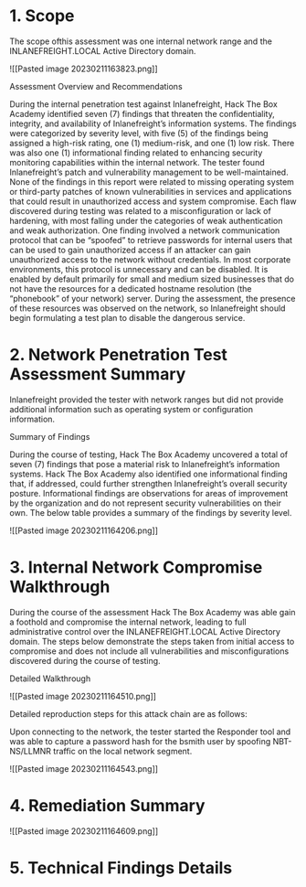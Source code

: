 
# 1. Scope

The scope ofthis assessment was one internal network range and the INLANEFREIGHT.LOCAL Active Directory domain.

![[Pasted image 20230211163823.png]]

Assessment Overview and Recommendations

During the internal penetration test against Inlanefreight, Hack The Box Academy identified seven (7) findings that threaten the confidentiality, integrity, and availability of Inlanefreight’s information systems. The findings were categorized by severity level, with five (5) of the findings being assigned a high-risk rating, one (1) medium-risk, and one (1) low risk. There was also one (1) informational finding related to enhancing security monitoring capabilities within the internal network. The tester found Inlanefreight’s patch and vulnerability management to be well-maintained. None of the findings in this report were related to missing operating system or third-party patches of known vulnerabilities in services and applications that could result in unauthorized access and system compromise. Each flaw discovered during testing was related to a misconfiguration or lack of hardening, with most falling under the categories of weak authentication and weak authorization. One finding involved a network communication protocol that can be “spoofed” to retrieve passwords for internal users that can be used to gain unauthorized access if an attacker can gain unauthorized access to the network without credentials. In most corporate environments, this protocol is unnecessary and can be disabled. It is enabled by default primarily for small and medium sized businesses that do not have the resources for a dedicated hostname resolution (the “phonebook” of your network) server. During the assessment, the presence of these resources was observed on the network, so Inlanefreight should begin formulating a test plan to disable the dangerous service.

# 2. Network Penetration Test Assessment Summary

Inlanefreight provided the tester with network ranges but did not provide additional information such as operating system or configuration information.

Summary of Findings 

During the course of testing, Hack The Box Academy uncovered a total of seven (7) findings that pose a material risk to Inlanefreight’s information systems. Hack The Box Academy also identified one informational finding that, if addressed, could further strengthen Inlanefreight’s overall security posture. Informational findings are observations for areas of improvement by the organization and do not represent security vulnerabilities on their own. The below table provides a summary of the findings by severity level.

![[Pasted image 20230211164206.png]]

# 3. Internal Network Compromise Walkthrough

During the course of the assessment Hack The Box Academy was able gain a foothold and compromise the internal network, leading to full administrative control over the INLANEFREIGHT.LOCAL Active Directory domain. The steps below demonstrate the steps taken from initial access to compromise and does not include all vulnerabilities and misconfigurations discovered during the course of testing.

Detailed Walkthrough

![[Pasted image 20230211164510.png]]

Detailed reproduction steps for this attack chain are as follows:

Upon connecting to the network, the tester started the Responder tool and was able to capture a password hash for the bsmith user by spoofing NBT-NS/LLMNR traffic on the local network segment.

![[Pasted image 20230211164543.png]]

# 4. Remediation Summary

![[Pasted image 20230211164609.png]]

# 5. Technical Findings Details